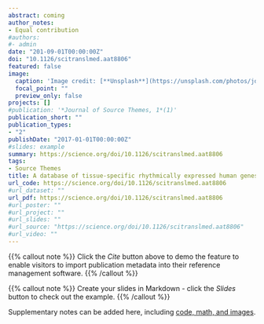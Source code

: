 ```yaml
---
abstract: coming
author_notes:
- Equal contribution
#authors:
#- admin
date: "201-09-01T00:00:00Z"
doi: "10.1126/scitranslmed.aat8806"
featured: false
image:
  caption: 'Image credit: [**Unsplash**](https://unsplash.com/photos/jdD8gXaTZsc)'
  focal_point: ""
  preview_only: false
projects: []
#publication: '*Journal of Source Themes, 1*(1)'
publication_short: ""
publication_types:
- "2"
publishDate: "2017-01-01T00:00:00Z"
#slides: example
summary: https://science.org/doi/10.1126/scitranslmed.aat8806
tags:
- Source Themes
title: A database of tissue-specific rhythmically expressed human genes has potential applications in circadian medicine
url_code: https://science.org/doi/10.1126/scitranslmed.aat8806
#url_dataset: ""
url_pdf: https://science.org/doi/10.1126/scitranslmed.aat8806
#url_poster: ""
#url_project: ""
#url_slides: ""
#url_source: "https://science.org/doi/10.1126/scitranslmed.aat8806"
#url_video: ""
---
```


{{% callout note %}}
Click the *Cite* button above to demo the feature to enable visitors to import publication metadata into their reference management software.
{{% /callout %}}

{{% callout note %}}
Create your slides in Markdown - click the *Slides* button to check out the example.
{{% /callout %}}

Supplementary notes can be added here, including [code, math, and images](https://wowchemy.com/docs/writing-markdown-latex/).

